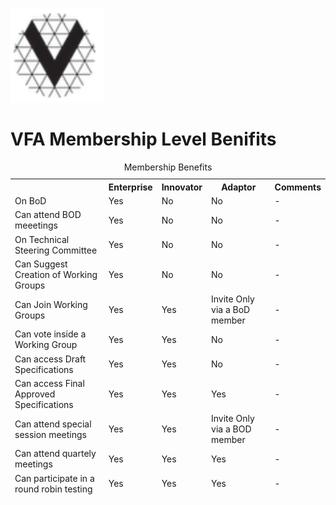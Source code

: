 [<img src="./img/vfa_logo.PNG" alt="drawing" width="150"/>](<a href="https://www.volumetricformat.org/" target="_blank">)

# VFA Membership Level Benifits

<table>
  <caption>Membership Benefits</caption>
  <thead>
    <tr>
        <th></th>
        <th>Enterprise</th>
        <th>Innovator</th>
        <th>Adaptor</th>
        <th>Comments</th>
    </tr>
    <tr>
        <td>On BoD</td>
        <td>Yes</td>
        <td>No</td>
        <td>No</td>
        <td>-</td>
    </tr>
    <tr>
        <td>Can attend BOD meeetings</td>
        <td>Yes</td>
        <td>No</td>
        <td>No</td>
        <td>-</td>
    </tr>
    <tr>
        <td>On Technical Steering Committee</td>
        <td>Yes</td>
        <td>No</td>
        <td>No</td>
        <td>-</td>
    </tr>
    <tr>
        <td>Can Suggest Creation of Working Groups</td>
        <td>Yes</td>
        <td>No</td>
        <td>No</td>
        <td>-</td>
    </tr>
    <tr>
        <td>Can Join Working Groups</td>
        <td>Yes</td>
        <td>Yes</td>
        <td>Invite Only via a BoD member</td>
        <td>-</td>
    </tr>
    <tr>
        <td>Can vote inside a Working Group</td>
        <td>Yes</td>
        <td>Yes</td>
        <td>No</td>
        <td>-</td>
    </tr>	  
    <tr>
        <td>Can access Draft Specifications</td>
        <td>Yes</td>
        <td>Yes</td>
        <td>No</td>
        <td>-</td>
    </tr>
    <tr>
        <td>Can access Final Approved Specifications</td>
        <td>Yes</td>
        <td>Yes</td>
        <td>Yes</td>
        <td>-</td>
    </tr>
    <tr>
        <td>Can attend special session meetings</td>
        <td>Yes</td>
        <td>Yes</td>
        <td>Invite Only via a BOD member</td>
        <td>-</td>
    </tr>
    <tr>
        <td>Can attend quartely meetings</td>
        <td>Yes</td>
        <td>Yes</td>
        <td>Yes</td>
        <td>-</td>
    </tr>
    <tr>
        <td>Can participate in a round robin testing</td>
        <td>Yes</td>
        <td>Yes</td>
        <td>Yes</td>
        <td>-</td>
    </tr>
  </tbody>
</table>




